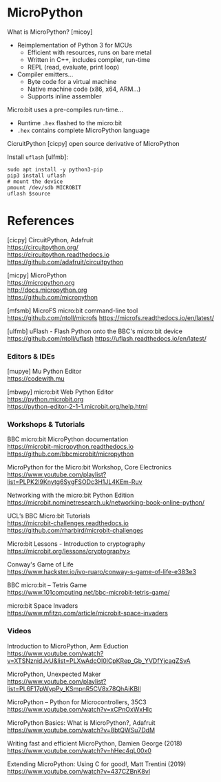 # MicroPython

What is MicroPython? [micoy]

* Reimplementation of Python 3 for MCUs
  - Efficient with resources, runs on bare metal
  - Written in C++, includes compiler, run-time
  - REPL (read, evaluate, print loop)
* Compiler emitters...
  - Byte code for a virtual machine
  - Native machine code (x86, x64, ARM...)
  - Supports inline assembler

Micro:bit uses a pre-compiles run-time...

  - Runtime `.hex` flashed to the micro:bit
  - `.hex` contains complete MicroPython language

CicruitPython [cicpy] open source derivative of MicroPython

Install `uflash` [ulfmb]:

```shell
sudo apt install -y python3-pip
pip3 install uflash
# mount the device
pmount /dev/sdb MICROBIT
uflash $source
```

# References

[cicpy] CircuitPython, Adafruit  
<https://circuitpython.org/>  
<https://circuitpython.readthedocs.io>  
<https://github.com/adafruit/circuitpython>

[micpy] MicroPython  
<https://micropython.org>  
<http://docs.micropython.org>  
<https://github.com/micropython>

[mfsmb] MicroFS micro:bit command-line tool   
<https://github.com/ntoll/microfs>
<https://microfs.readthedocs.io/en/latest/>

[ulfmb] uFlash - Flash Python onto the BBC's micro:bit device  
<https://github.com/ntoll/uflash>
<https://uflash.readthedocs.io/en/latest/>

### Editors & IDEs

[mupye] Mu Python Editor  
<https://codewith.mu>

[mbwpy] micro:bit Web Python Editor  
<https://python.microbit.org>  
<https://python-editor-2-1-1.microbit.org/help.html>


### Workshops & Tutorials 

BBC micro:bit MicroPython documentation  
<https://microbit-micropython.readthedocs.io>  
<https://github.com/bbcmicrobit/micropython>

MicroPython for the Micro:bit Workshop, Core Electronics  
<https://www.youtube.com/playlist?list=PLPK2l9Knytg6SygFSODc3H1JL4KEm-Ruv>

Networking with the micro:bit Python Edition  
<https://microbit.nominetresearch.uk/networking-book-online-python/>

UCL’s BBC Micro:bit Tutorials  
<https://microbit-challenges.readthedocs.io>  
<https://github.com/rharbird/microbit-challenges>

Micro:bit Lessons - Introduction to cryptography  
https://microbit.org/lessons/cryptography>

Conway's Game of Life  
<https://www.hackster.io/ivo-ruaro/conway-s-game-of-life-e383e3>

BBC micro:bit – Tetris Game  
<https://www.101computing.net/bbc-microbit-tetris-game/>

micro:bit Space Invaders  
<https://www.mfitzp.com/article/microbit-space-invaders>

### Videos

Introduction to MicroPython, Arm Eduction  
<https://www.youtube.com/watch?v=XTSNznidJvU&list=PLXwAdcOl0lCpKRep_Gb_YVDfYjcaqZSvA>

MicroPython, Unexpected Maker  
<https://www.youtube.com/playlist?list=PL6F17pWypPy_KSmpnR5CV8x78QhAiKBIl>

MicroPython – Python for Microcontrollers, 35C3  
<https://www.youtube.com/watch?v=xCPnOxWxHIc>

MicroPython Basics: What is MicroPython?, Adafruit  
<https://www.youtube.com/watch?v=8btQWSu7DdM>

Writing fast and efficient MicroPython, Damien George (2018)  
<https://www.youtube.com/watch?v=hHec4qL00x0>

Extending MicroPython: Using C for good!, Matt Trentini (2019)  
<https://www.youtube.com/watch?v=437CZBnK8vI>
